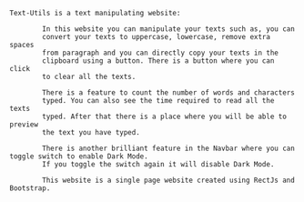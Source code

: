 `Text-Utils is a text manipulating website:`

            In this website you can manipulate your texts such as, you can
            convert your texts to uppercase, lowercase, remove extra spaces
            from paragraph and you can directly copy your texts in the
            clipboard using a button. There is a button where you can click
            to clear all the texts.

            There is a feature to count the number of words and characters
            typed. You can also see the time required to read all the texts
            typed. After that there is a place where you will be able to preview
            the text you have typed.
            
            There is another brilliant feature in the Navbar where you can toggle switch to enable Dark Mode.
            If you toggle the switch again it will disable Dark Mode.

            This website is a single page website created using RectJs and Bootstrap.
